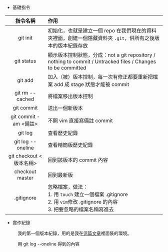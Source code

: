 - 基礎指令

|指令名稱|作用|
|:--------:|:------|
|git init|初始化，也就是建立一個 repo  在我們現在的資料夾裡面，創建一個隱藏資料夾 `.git`，供所有之後版本的版本紀錄存放|
|git status|顯示版本控制狀態，分成：not a git repository / nothing to commit / Untracked files / Changes to be committed |
|git add <filename>|加入（被）版本控制，每一次有修正都要重新把檔案 add 成 stage 狀態才能被 commit|
   |git rm --cached <filename>|將檔案移出版本控制|
   |git commit|送出一個新版本|
   |git commit -am <備註>|不開 vim 直接寫備註 commit|
   |git log|查看歷史紀錄|
   |git log --oneline|查看精簡版歷史紀錄|
   |git checkout <版本名稱> |回到該版本的 commit 內容|
   |checkout master|回到最新版|
   |.gitignore|忽略檔案，做法：<br>1. 用 <code>touch</code> 建立一個檔案 .gitignore<br>2. 用 <code>vim</code>修改 .gitignore 的內容<br>3. 把要忽略的檔案名稱寫進去|
   
- 實作紀錄
<figure class="wp-block-image"><img src="https://keronscribe.files.wordpress.com/2019/04/e89ea2e5b995e5bfabe785a7-2019-04-16-e4b88ae58d8811.23.06.png" alt="" class="wp-image-1193"/><figcaption>我的第一個版本紀錄，用的是我在<a href="https://keronscribe.wordpress.com/2019/04/15/cli-%e5%9f%ba%e7%a4%8e/">這篇文章</a>裡面裝的環境。<br></figcaption></figure>
<figure class="wp-block-image"><img src="https://keronscribe.files.wordpress.com/2019/04/e89ea2e5b995e5bfabe785a7-2019-04-16-e4b88be58d8812.01.39.png" alt="" class="wp-image-1194"/><figcaption>用 git log --oneline 得到的內容<br></figcaption></figure>
